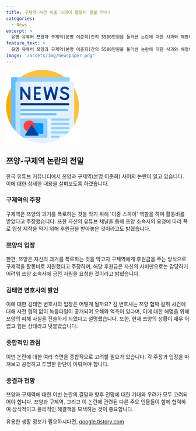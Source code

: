 ```yaml
---
title: 구제역 사건 이중 스파이 활동비 환불 약속!
categories:
  - News
excerpt: >
  유명 유튜버 쯔양과 구제역(본명 이준희)간의 5500만원을 둘러싼 논란에 대한 사과와 해명이 이뤄졌다. 구제역은 쯔양의 과거 폭로를 막기 위해 활동비를 받았다며 후원금으로 전액 반환할 것이라 밝혔고, 쯔양 소속사는 이를 수용했다고 전했다. 그러나 구제역의 사과에도 댓글 창에서는 비판이 이어졌고, 쯔양의 변호인은 쯔양의 피해 상황을 언급하며 현재 상황이 매우 힘든 것을 전했다. 현재 사이버 렉카와의 대응 방안을 논의 중이라고 밝혔다.
feature_text: >
  유명 유튜버 쯔양과 구제역(본명 이준희)간의 5500만원을 둘러싼 논란에 대한 사과와 해명이 이뤄졌다. 구제역은 쯔양의 과거 폭로를 막기 위해 활동비를 받았다며 후원금으로 전액 반환할 것이라 밝혔고, 쯔양 소속사는 이를 수용했다고 전했다. 그러나 구제역의 사과에도 댓글 창에서는 비판이 이어졌고, 쯔양의 변호인은 쯔양의 피해 상황을 언급하며 현재 상황이 매우 힘든 것을 전했다. 현재 사이버 렉카와의 대응 방안을 논의 중이라고 밝혔다.
image: '/assets/img/newspaper.png'
---
```


<p><img src="/assets/img/newspaper.png" alt="kimp 속보" /></p>

<h2 data-ke-size="size26">쯔양-구제역 논란의 전말</h2>

<p data-ke-size="size16">한국 유튜브 커뮤니티에서 쯔양과 구제역(본명 이준희) 사이의 논란이 일고 있습니다. 이에 대한 상세한 내용을 살펴보도록 하겠습니다.</p>

<h3>구제역의 주장</h3>

<p data-ke-size="size16">구제역은 쯔양의 과거를 폭로하는 것을 막기 위해 '이중 스파이' 역할을 하며 활동비를 받았다고 주장했습니다. 또한 자신의 유튜브 채널을 통해 쯔양 소속사의 요청에 따라 폭로 영상 제작을 막기 위해 후원금을 받아놓은 것이라고도 밝혔습니다.</p>

<h3>쯔양의 입장</h3>

<p data-ke-size="size16">한편, 쯔양은 자신의 과거를 폭로하는 것을 막고자 구제역에게 후원금을 주는 방식으로 구제역을 활동비로 지원했다고 주장하며, 해당 후원금은 자신의 사비만으로는 감당하기 어려워 쯔양 소속사에 금전 지원을 요청한 것이라고 밝혔습니다.</p>

<h3>김태연 변호사의 발언</h3>

<p data-ke-size="size16">이에 대한 김태연 변호사의 입장은 어떻게 될까요? 김 변호사는 쯔양 협박·갈취 사건에 대해 사전 협의 없이 녹음파일이 공개되어 오해와 억측이 있다며, 이에 대한 해명을 위해 쯔양의 피해 사실을 진술하게 되었다고 설명했습니다. 또한, 현재 쯔양의 상황이 매우 어렵고 힘든 상태라고 덧붙였습니다.</p>

<h3>종합적인 관점</h3>

<p data-ke-size="size16">이번 논란에 대한 여러 측면을 종합적으로 고려할 필요가 있습니다. 각 주장과 입장을 따져보고 공정하고 투명한 판단이 이뤄져야 합니다.</p>

<h3>종결과 전망</h3>

<p data-ke-size="size16">쯔양과 구제역에 대한 이번 논란의 결말과 향후 전망에 대한 기대와 우려가 모두 고려되어야 합니다. 쯔양과 구제역, 그리고 이 논란에 관련된 다른 주요 인물들이 함께 협력하여 상식적이고 윤리적인 해결책을 모색하는 것이 중요합니다.</p>
유용한 생활 정보가 필요하시다면, <a href="https://qoogle.tistory.com" rel="dofollow">qoogle.tistory.com</a>



